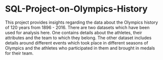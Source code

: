# SQL-Project-on-Olympics-History
This project provides insights regarding the data about the Olympics history of 120 years from 1896 - 2016. There are two datasets which have been used for analysis here. One contains details about the athletes, their attributes and the team to which they belong. The other dataset includes details around different events which took place in different seasons of Olympics and the athletes who participated in them and brought in medals for their team.
